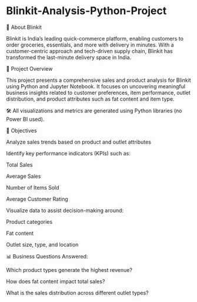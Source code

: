 # Blinkit-Analysis-Python-Project

🏪 About Blinkit

Blinkit is India’s leading quick-commerce platform, enabling customers to order groceries, essentials, and more with delivery in minutes. With a customer-centric approach and tech-driven supply chain, Blinkit has transformed the last-minute delivery space in India.

📌 Project Overview

This project presents a comprehensive sales and product analysis for Blinkit using Python and Jupyter Notebook. It focuses on uncovering meaningful business insights related to customer preferences, item performance, outlet distribution, and product attributes such as fat content and item type.

🛠 All visualizations and metrics are generated using Python libraries (no Power BI used).

🎯 Objectives

Analyze sales trends based on product and outlet attributes

Identify key performance indicators (KPIs) such as:

Total Sales

Average Sales

Number of Items Sold

Average Customer Rating

Visualize data to assist decision-making around:

Product categories

Fat content

Outlet size, type, and location


📊 Business Questions Answered:

Which product types generate the highest revenue?

How does fat content impact total sales?

What is the sales distribution across different outlet types?
